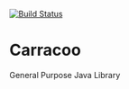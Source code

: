 [![Build Status](https://travis-ci.org/casser/java-carracoo.png)](https://travis-ci.org/casser/java-carracoo)

# Carracoo

General Purpose Java Library
